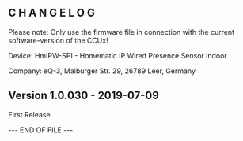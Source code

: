 ﻿C H A N G E L O G
-----------------

Please note: Only use the firmware file in connection with the current software-version of the CCUx!

Device:      HmIPW-SPI - Homematic IP Wired Presence Sensor indoor

Company:     eQ-3, Maiburger Str. 29, 26789 Leer, Germany



Version 1.0.030 - 2019-07-09
--------------------------------------------------------------

First Release.


--- END OF FILE ---
